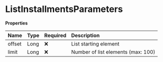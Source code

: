 # ListInstallmentsParameters

**Properties**

| Name   | Type | Required | Description                        |
| :----- | :--- | :------- | :--------------------------------- |
| offset | Long | ❌       | List starting element              |
| limit  | Long | ❌       | Number of list elements (max: 100) |

<!-- This file was generated by liblab | https://liblab.com/ -->
